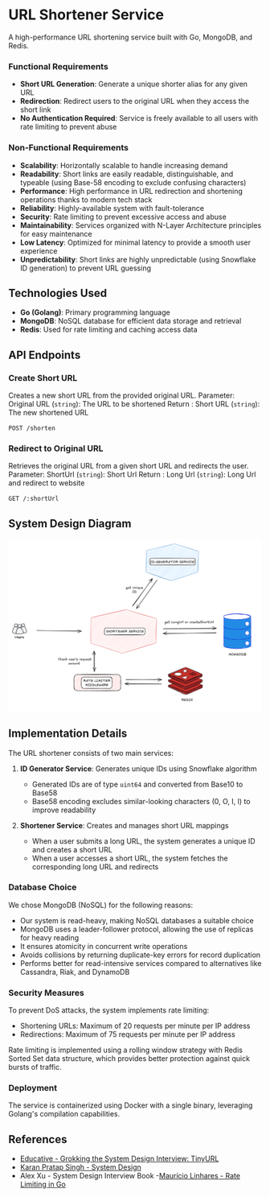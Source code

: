 # URL Shortener Service

A high-performance URL shortening service built with Go, MongoDB, and Redis.

### Functional Requirements
- **Short URL Generation**: Generate a unique shorter alias for any given URL
- **Redirection**: Redirect users to the original URL when they access the short link
- **No Authentication Required**: Service is freely available to all users with rate limiting to prevent abuse

### Non-Functional Requirements
- **Scalability**: Horizontally scalable to handle increasing demand
- **Readability**: Short links are easily readable, distinguishable, and typeable (using Base-58 encoding to exclude confusing characters)
- **Performance**: High performance in URL redirection and shortening operations thanks to modern tech stack
- **Reliability**: Highly-available system with fault-tolerance
- **Security**: Rate limiting to prevent excessive access and abuse
- **Maintainability**: Services organized with N-Layer Architecture principles for easy maintenance
- **Low Latency**: Optimized for minimal latency to provide a smooth user experience
- **Unpredictability**: Short links are highly unpredictable (using Snowflake ID generation) to prevent URL guessing

## Technologies Used

- **Go (Golang)**: Primary programming language
- **MongoDB**: NoSQL database for efficient data storage and retrieval
- **Redis**: Used for rate limiting and caching access data

## API Endpoints

### Create Short URL
Creates a new short URL from the provided original URL.
Parameter: Original URL (`string`): The URL to be shortened
Return : Short URL (`string`): The new shortened URL

```
POST /shorten
```


### Redirect to Original URL
Retrieves the original URL from a given short URL and redirects the user.
Parameter: ShortUrl (`string`): Short Url
Return : Long Url (`string`): Long Url and redirect to website

```
GET /:shortUrl
```

## System Design Diagram

![screenshot](assets/architecture-diagram.png)



## Implementation Details

The URL shortener consists of two main services:

1. **ID Generator Service**: Generates unique IDs using Snowflake algorithm
   - Generated IDs are of type `uint64` and converted from Base10 to Base58
   - Base58 encoding excludes similar-looking characters (0, O, I, l) to improve readability

2. **Shortener Service**: Creates and manages short URL mappings
   - When a user submits a long URL, the system generates a unique ID and creates a short URL
   - When a user accesses a short URL, the system fetches the corresponding long URL and redirects

### Database Choice

We chose MongoDB (NoSQL) for the following reasons:
- Our system is read-heavy, making NoSQL databases a suitable choice
- MongoDB uses a leader-follower protocol, allowing the use of replicas for heavy reading
- It ensures atomicity in concurrent write operations
- Avoids collisions by returning duplicate-key errors for record duplication
- Performs better for read-intensive services compared to alternatives like Cassandra, Riak, and DynamoDB

### Security Measures

To prevent DoS attacks, the system implements rate limiting:
- Shortening URLs: Maximum of 20 requests per minute per IP address
- Redirections: Maximum of 75 requests per minute per IP address

Rate limiting is implemented using a rolling window strategy with Redis Sorted Set data structure, which provides better protection against quick bursts of traffic.

### Deployment

The service is containerized using Docker with a single binary, leveraging Golang's compilation capabilities.

## References

- [Educative - Grokking the System Design Interview: TinyURL](https://www.educative.io/courses/grokking-the-system-design-interview/requirements-of-tinyurls-design)
- [Karan Pratap Singh - System Design](https://github.com/karanpratapsingh/system-design?tab=readme-ov-file#url-shortener)
- Alex Xu - System Design Interview Book
-[Maurício Linhares - Rate Limiting in Go](https://mauricio.github.io/2021/12/30/rate-limiting-in-go.html)
